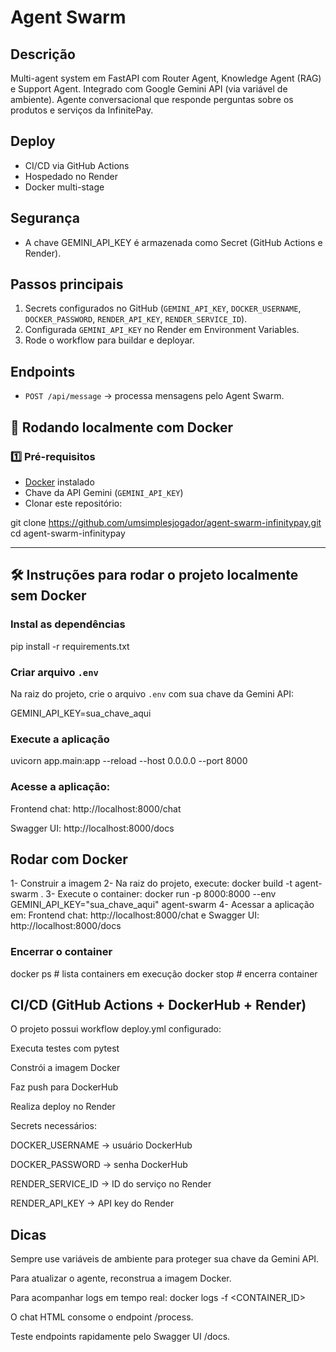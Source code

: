 # Agent Swarm

## Descrição
Multi-agent system em FastAPI com Router Agent, Knowledge Agent (RAG) e Support Agent.
Integrado com Google Gemini API (via variável de ambiente).
Agente conversacional que responde perguntas sobre os produtos e serviços da InfinitePay.

## Deploy
- CI/CD via GitHub Actions
- Hospedado no Render
- Docker multi-stage

## Segurança
- A chave GEMINI_API_KEY é armazenada como Secret (GitHub Actions e Render).

## Passos principais
1. Secrets configurados no GitHub (`GEMINI_API_KEY`, `DOCKER_USERNAME`, `DOCKER_PASSWORD`, `RENDER_API_KEY`, `RENDER_SERVICE_ID`).
2. Configurada `GEMINI_API_KEY` no Render em Environment Variables.
3. Rode o workflow para buildar e deployar.

## Endpoints
- `POST /api/message` -> processa mensagens pelo Agent Swarm.



## 🚀 Rodando localmente com Docker

### 1️⃣ Pré-requisitos

- [Docker](https://docs.docker.com/get-docker/) instalado
- Chave da API Gemini (`GEMINI_API_KEY`)
- Clonar este repositório:


git clone https://github.com/umsimplesjogador/agent-swarm-infinitypay.git
cd agent-swarm-infinitypay



---

## 🛠 Instruções para rodar o projeto localmente sem Docker

### Instal as dependências

pip install -r requirements.txt


### Criar arquivo `.env`

Na raiz do projeto, crie o arquivo `.env` com sua chave da Gemini API:

GEMINI_API_KEY=sua_chave_aqui


### Execute a aplicação

uvicorn app.main:app --reload --host 0.0.0.0 --port 8000


### Acesse a aplicação:

Frontend chat: http://localhost:8000/chat

Swagger UI: http://localhost:8000/docs


## Rodar com Docker

1- Construir a imagem
2- Na raiz do projeto, execute: docker build -t agent-swarm .
3- Execute o container: docker run -p 8000:8000 --env GEMINI_API_KEY="sua_chave_aqui" agent-swarm
4- Acessar a aplicação em: Frontend chat: http://localhost:8000/chat e Swagger UI: http://localhost:8000/docs


### Encerrar o container

docker ps          # lista containers em execução
docker stop <ID>   # encerra container


## CI/CD (GitHub Actions + DockerHub + Render)


O projeto possui workflow deploy.yml configurado:

Executa testes com pytest

Constrói a imagem Docker

Faz push para DockerHub

Realiza deploy no Render

Secrets necessários:

DOCKER_USERNAME → usuário DockerHub

DOCKER_PASSWORD → senha DockerHub

RENDER_SERVICE_ID → ID do serviço no Render

RENDER_API_KEY → API key do Render


## Dicas

Sempre use variáveis de ambiente para proteger sua chave da Gemini API.

Para atualizar o agente, reconstrua a imagem Docker.

Para acompanhar logs em tempo real: docker logs -f <CONTAINER_ID>

O chat HTML consome o endpoint /process.

Teste endpoints rapidamente pelo Swagger UI /docs.


